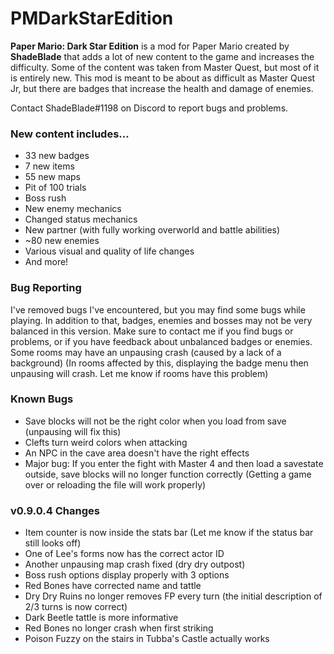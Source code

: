 # PMDarkStarEdition
**Paper Mario: Dark Star Edition** is a mod for Paper Mario created by **ShadeBlade** that adds a lot of new content to the game and increases the difficulty.
Some of the content was taken from Master Quest, but most of it is entirely new.
This mod is meant to be about as difficult as Master Quest Jr, but there are badges that increase the health and damage of enemies.

Contact ShadeBlade#1198 on Discord to report bugs and problems.

### **New content includes...**
- 33 new badges
- 7 new items
- 55 new maps
- Pit of 100 trials
- Boss rush
- New enemy mechanics
- Changed status mechanics
- New partner (with fully working overworld and battle abilities)
- ~80 new enemies
- Various visual and quality of life changes
- And more!

### Bug Reporting
I've removed bugs I've encountered, but you may find some bugs while playing. In addition to that, badges, enemies and bosses may not be very balanced in this version.
Make sure to contact me if you find bugs or problems, or if you have feedback about unbalanced badges or enemies.
Some rooms may have an unpausing crash (caused by a lack of a background) (In rooms affected by this, displaying the badge menu then unpausing will crash. Let me know if rooms have this problem)

### Known Bugs
- Save blocks will not be the right color when you load from save (unpausing will fix this)
- Clefts turn weird colors when attacking
- An NPC in the cave area doesn't have the right effects
- Major bug: If you enter the fight with Master 4 and then load a savestate outside, save blocks will no longer function correctly (Getting a game over or reloading the file will work properly)


### v0.9.0.4 Changes
- Item counter is now inside the stats bar (Let me know if the status bar still looks off)
- One of Lee's forms now has the correct actor ID
- Another unpausing map crash fixed (dry dry outpost)
- Boss rush options display properly with 3 options
- Red Bones have corrected name and tattle
- Dry Dry Ruins no longer removes FP every turn (the initial description of 2/3 turns is now correct)
- Dark Beetle tattle is more informative
- Red Bones no longer crash when first striking
- Poison Fuzzy on the stairs in Tubba's Castle actually works

